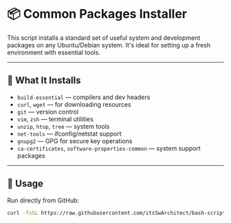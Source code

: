 # 📦 Common Packages Installer

This script installs a standard set of useful system and development packages on any Ubuntu/Debian system. It's ideal for setting up a fresh environment with essential tools.

---

## 🧰 What It Installs

- `build-essential` — compilers and dev headers  
- `curl`, `wget` — for downloading resources  
- `git` — version control  
- `vim`, `zsh` — terminal utilities  
- `unzip`, `htop`, `tree` — system tools  
- `net-tools` — ifconfig/netstat support  
- `gnupg2` — GPG for secure key operations  
- `ca-certificates`, `software-properties-common` — system support packages  

---

## 🚀 Usage

Run directly from GitHub:

```bash
curl -fsSL https://raw.githubusercontent.com/itsSwArchitect/bash-scripts/main/common-packages/install-packages.sh | bash

